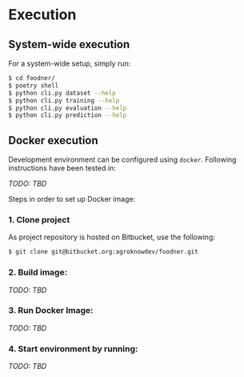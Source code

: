 # Execution

## System-wide execution

For a system-wide setup, simply run:

```bash
$ cd foodner/
$ poetry shell
$ python cli.py dataset --help
$ python cli.py training --help
$ python cli.py evaluation --help
$ python cli.py prediction --help
```

## Docker execution

Development environment can be configured using `docker`.
Following instructions have been tested in:

_TODO: TBD_

Steps in order to set up Docker image:

### 1. Clone project

Αs project repository is hosted on Bitbucket, use the following:

```bash
$ git clone git@bitbucket.org:agroknowdev/foodner.git
```

### 2. Build image:

_TODO: TBD_

### 3. Run Docker Image:

_TODO: TBD_

### 4. Start environment by running:

_TODO: TBD_

